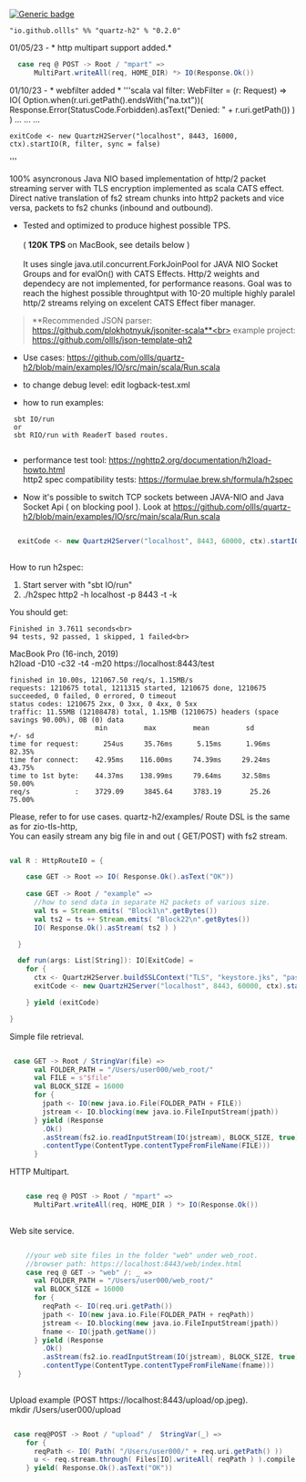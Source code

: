 
[![Generic badge](https://img.shields.io/badge/quartz--h2-v0.2.0-blue)](https://repo1.maven.org/maven2/io/github/ollls/quartz-h2_3/0.2.0)
```
"io.github.ollls" %% "quartz-h2" % "0.2.0"
```
01/05/23 - * http multipart support added.*

```scala
  case req @ POST -> Root / "mpart" =>
      MultiPart.writeAll(req, HOME_DIR) *> IO(Response.Ok())
```

01/10/23 - * webfilter added *
'''scala
  val filter: WebFilter = (r: Request) =>
    IO(
      Option.when(r.uri.getPath().endsWith("na.txt"))(
        Response.Error(StatusCode.Forbidden).asText("Denied: " + r.uri.getPath())
      )
    )
    ...
    ...
    ...
    
    exitCode <- new QuartzH2Server("localhost", 8443, 16000, ctx).startIO(R, filter, sync = false)
'''

100% asyncronous Java NIO based implementation of http/2 packet streaming server with TLS encryption implemented as scala CATS effect.
Direct native translation of fs2 stream chunks into http2 packets and vice versa, packets to fs2 chunks (inbound and outbound).<br>

* Tested and optimized to produce highest possible TPS. <br><br>( **120K TPS** on MacBook, see details below )<br><br>
It uses single java.util.concurrent.ForkJoinPool for JAVA NIO Socket Groups and for evalOn() with CATS Effects.
Http/2 weights and dependecy are not implemented, for performance reasons. 
Goal was to reach the highest possible throughtput with 10-20 multiple highly paralel http/2 streams relying on excelent CATS Effect fiber manager.

>**Recommended JSON parser: https://github.com/plokhotnyuk/jsoniter-scala**<br>
example project: https://github.com/ollls/json-template-qh2<br>

 * Use cases:
 https://github.com/ollls/quartz-h2/blob/main/examples/IO/src/main/scala/Run.scala
 
 * to change debug level: edit logback-test.xml<br>
 
 * how to run examples:<br>

```
 sbt IO/run
 or
 sbt RIO/run with ReaderT based routes.
 
 ```


* performance test tool:
https://nghttp2.org/documentation/h2load-howto.html<br>
http2 spec compatibility tests:
https://formulae.brew.sh/formula/h2spec

* Now it's possible to switch TCP sockets between JAVA-NIO and Java Socket Api ( on blocking pool ).
Look at https://github.com/ollls/quartz-h2/blob/main/examples/IO/src/main/scala/Run.scala

```scala

  exitCode <- new QuartzH2Server("localhost", 8443, 60000, ctx).startIO( R, sync = false)
  
```


How to run h2spec:

1. Start server with "sbt IO/run"<br>
2. ./h2spec http2 -h localhost -p 8443 -t -k<br>

You should get:<br>
```
Finished in 3.7611 seconds<br>
94 tests, 92 passed, 1 skipped, 1 failed<br>
```

MacBook Pro (16-inch, 2019)<br>
h2load  -D10 -c32 -t4 -m20 https://localhost:8443/test

```
finished in 10.00s, 121067.50 req/s, 1.15MB/s
requests: 1210675 total, 1211315 started, 1210675 done, 1210675 succeeded, 0 failed, 0 errored, 0 timeout
status codes: 1210675 2xx, 0 3xx, 0 4xx, 0 5xx
traffic: 11.55MB (12108478) total, 1.15MB (1210675) headers (space savings 90.00%), 0B (0) data
                     min         max         mean         sd        +/- sd
time for request:      254us     35.76ms      5.15ms      1.96ms    82.35%
time for connect:    42.95ms    116.00ms     74.39ms     29.24ms    43.75%
time to 1st byte:    44.37ms    138.99ms     79.64ms     32.58ms    50.00%
req/s           :    3729.09     3845.64     3783.19       25.26    75.00%
```

Please, refer to for use cases.
quartz-h2/examples/
Route DSL is the same as for zio-tls-http, <br>
You can easily stream any big file in and out ( GET/POST) with fs2 stream. 

```scala

val R : HttpRouteIO = { 

    case GET -> Root => IO( Response.Ok().asText("OK")) 
    
    case GET -> Root / "example" =>
      //how to send data in separate H2 packets of various size. 
      val ts = Stream.emits( "Block1\n".getBytes())
      val ts2 = ts ++ Stream.emits( "Block22\n".getBytes())
      IO( Response.Ok().asStream( ts2 ) )

  }

  def run(args: List[String]): IO[ExitCode] =
    for {
      ctx <- QuartzH2Server.buildSSLContext("TLS", "keystore.jks", "password")
      exitCode <- new QuartzH2Server("localhost", 8443, 60000, ctx).startIO( R )

    } yield (exitCode)

}
```


Simple file retrieval.

```scala

 case GET -> Root / StringVar(file) =>
      val FOLDER_PATH = "/Users/user000/web_root/"
      val FILE = s"$file"
      val BLOCK_SIZE = 16000
      for {
        jpath <- IO(new java.io.File(FOLDER_PATH + FILE))
        jstream <- IO.blocking(new java.io.FileInputStream(jpath))
      } yield (Response
        .Ok()
        .asStream(fs2.io.readInputStream(IO(jstream), BLOCK_SIZE, true))
        .contentType(ContentType.contentTypeFromFileName(FILE)))
      } 

```

HTTP Multipart.

```scala

    case req @ POST -> Root / "mpart" =>
      MultiPart.writeAll(req, HOME_DIR ) *> IO(Response.Ok())
      
```

Web site service.

```scala

    //your web site files in the folder "web" under web_root.    
    //browser path: https://localhost:8443/web/index.html
    case req @ GET -> "web" /: _ =>
      val FOLDER_PATH = "/Users/user000/web_root/"
      val BLOCK_SIZE = 16000
      for {
        reqPath <- IO(req.uri.getPath())
        jpath <- IO(new java.io.File(FOLDER_PATH + reqPath))
        jstream <- IO.blocking(new java.io.FileInputStream(jpath))
        fname <- IO(jpath.getName())
      } yield (Response
        .Ok()
        .asStream(fs2.io.readInputStream(IO(jstream), BLOCK_SIZE, true))
        .contentType(ContentType.contentTypeFromFileName(fname)))
  }
  
  ```
  
  Upload example (POST https://localhost:8443/upload/op.jpeg).<br>
  mkdir /Users/user000/upload
  
  ```scala
  
   case req@POST -> Root / "upload" /  StringVar(_) => 
      for {
        reqPath <- IO( Path( "/Users/user000/" + req.uri.getPath() ))
        u <- req.stream.through( Files[IO].writeAll( reqPath ) ).compile.drain
      } yield( Response.Ok().asText("OK"))

  ```



